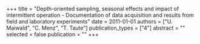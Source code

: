 +++
title = "Depth-oriented sampling, seasonal effects and impact of intermittent operation - Documentation of data acquisition and results from field and laboratory experiments"
date = 2011-01-01
authors = ["U. Maiwald", "C. Menz", "T. Taute"]
publication_types = ["4"]
abstract = ""
selected = false
publication = ""
+++

